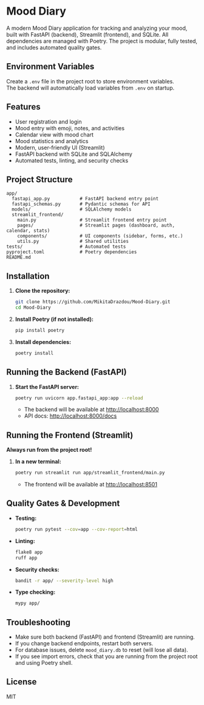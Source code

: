 # Mood Diary

A modern Mood Diary application for tracking and analyzing your mood, built with FastAPI (backend), Streamlit (frontend), and SQLite. All dependencies are managed with Poetry. The project is modular, fully tested, and includes automated quality gates.

## Environment Variables

Create a `.env` file in the project root to store environment variables.  
The backend will automatically load variables from `.env` on startup.

## Features
- User registration and login
- Mood entry with emoji, notes, and activities
- Calendar view with mood chart
- Mood statistics and analytics
- Modern, user-friendly UI (Streamlit)
- FastAPI backend with SQLite and SQLAlchemy
- Automated tests, linting, and security checks

## Project Structure
```
app/
  fastapi_app.py           # FastAPI backend entry point
  fastapi_schemas.py       # Pydantic schemas for API
  models/                  # SQLAlchemy models
  streamlit_frontend/
    main.py                # Streamlit frontend entry point
    pages/                 # Streamlit pages (dashboard, auth, calendar, stats)
    components/            # UI components (sidebar, forms, etc.)
    utils.py               # Shared utilities
tests/                     # Automated tests
pyproject.toml             # Poetry dependencies
README.md
```

## Installation
1. **Clone the repository:**
   ```bash
   git clone https://github.com/MikitaDrazdou/Mood-Diary.git
   cd Mood-Diary
   ```
2. **Install Poetry (if not installed):**
   ```bash
   pip install poetry
   ```
3. **Install dependencies:**
   ```bash
   poetry install
   ```

## Running the Backend (FastAPI)
1. **Start the FastAPI server:**
   ```bash
   poetry run uvicorn app.fastapi_app:app --reload
   ```
   - The backend will be available at [http://localhost:8000](http://localhost:8000)
   - API docs: [http://localhost:8000/docs](http://localhost:8000/docs)

## Running the Frontend (Streamlit)
**Always run from the project root!**
1. **In a new terminal:**
   ```bash
   poetry run streamlit run app/streamlit_frontend/main.py
   ```
   - The frontend will be available at [http://localhost:8501](http://localhost:8501)

## Quality Gates & Development
- **Testing:**
  ```bash
  poetry run pytest --cov=app --cov-report=html
  ```
- **Linting:**
  ```bash
  flake8 app
  ruff app
  ```
- **Security checks:**
  ```bash
  bandit -r app/ --severity-level high
  ```

- **Type checking:**
  ```bash
  mypy app/
  ```

## Troubleshooting
- Make sure both backend (FastAPI) and frontend (Streamlit) are running.
- If you change backend endpoints, restart both servers.
- For database issues, delete `mood_diary.db` to reset (will lose all data).
- If you see import errors, check that you are running from the project root and using Poetry shell.

## License
MIT 
